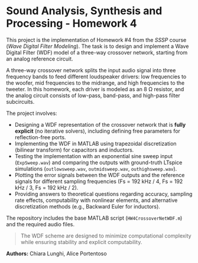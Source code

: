 # Sound Analysis, Synthesis and Processing - Homework 4

This project is the implementation of Homework #4 from the *SSSP* course (*Wave Digital Filter Modeling*). The task is to design and implement a Wave Digital Filter (WDF) model of a three-way crossover network, starting from an analog reference circuit.

A three-way crossover network splits the input audio signal into three frequency bands to feed different loudspeaker drivers: low frequencies to the woofer, mid frequencies to the midrange, and high frequencies to the tweeter. In this homework, each driver is modeled as an 8 Ω resistor, and the analog circuit consists of low-pass, band-pass, and high-pass filter subcircuits.

The project involves:

* Designing a WDF representation of the crossover network that is **fully explicit** (no iterative solvers), including defining free parameters for reflection-free ports.
* Implementing the WDF in MATLAB using trapezoidal discretization (bilinear transform) for capacitors and inductors.
* Testing the implementation with an exponential sine sweep input (`ExpSweep.wav`) and comparing the outputs with ground-truth LTspice simulations (`outlowsweep.wav`, `outmidsweep.wav`, `outhighsweep.wav`).
* Plotting the error signals between the WDF outputs and the reference signals for different sampling frequencies (Fs = 192 kHz / 4, Fs = 192 kHz / 3, Fs = 192 kHz / 2).
* Providing answers to theoretical questions regarding accuracy, sampling rate effects, computability with nonlinear elements, and alternative discretization methods (e.g., Backward Euler for inductors).

The repository includes the base MATLAB script (`HW4CrossoverNetWDF.m`) and the required audio files.

> The WDF scheme are designed to minimize computational complexity while ensuring stability and explicit computability.

**Authors:** Chiara Lunghi, Alice Portentoso
